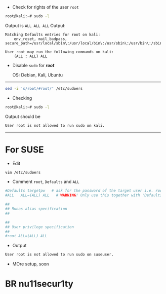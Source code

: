- Check for rights of the user `root`
```bash
root@kali:~# sudo -l
```
  Output is `ALL ALL ALL`
   Output:
```
Matching Defaults entries for root on kali:
    env_reset, mail_badpass, secure_path=/usr/local/sbin\:/usr/local/bin\:/usr/sbin\:/usr/bin\:/sbin\:/bin

User root may run the following commands on kali:
    (ALL : ALL) ALL
```

- Disable `sudo` for ***root***
  
  OS: Debian, Kali, Ubuntu

-------------------------------------------------------------
```bash
sed -i 's/root/#root/' /etc/sudoers
```
- Checking

```bash
root@kali:~# sudo -l
```
  Output should be
```
User root is not allowed to run sudo on kali.
```
------------------------------------------------------------

# For SUSE
- Edit

```bash
vim /etc/sudoers
```
- Comment `root`, `Defaults` and `ALL`
```bash
#Defaults targetpw   # ask for the password of the target user i.e. root
#ALL   ALL=(ALL) ALL   # WARNING! Only use this together with 'Defaults targetpw'!

##
## Runas alias specification
##

##
## User privilege specification
##
#root ALL=(ALL) ALL
```
- Output 
```bash
User root is not allowed to run sudo on suseuser.
```
- MOre setup, soon 
# BR nu11secur1ty
